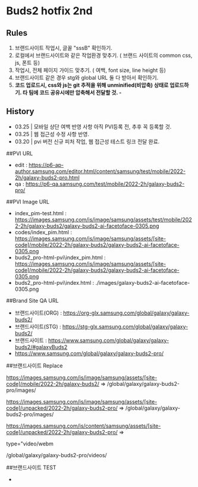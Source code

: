 # Buds2 hotfix 2nd

## Rules
1. 브랜드사이트 작업시, 글꼴 "sssB" 확인하기.
2. 로컬에서 브랜드사이트와 같은 작업환경 맞추기. ( 브랜드 사이트의 common css, js, 폰트 등)
3. 작업시, 전체 페이지 가이드 맞추기. ( 여백, font size, line height 등)
4. 브랜드사이트 같은 경우 stg와 global URL 둘 다 받아서 확인하기.
5. <strong>코드 업로드시, css와 js는 git 추적을 위해 unminified(비압축) 상태로 업로드하기. 타 팀에 코드 공유시에만 압축해서 전달할 것. -</strong>

## History
- 03.25 | 모바일 상단 여백 반영 사항 아직 PVI등록 전, 추후 꼭 등록할 것.
- 03.25 | 웹 접근성 수정 사항 반영.
- 03.20 | pvi 버전 신규 피처 작업, 웹 접근성 테스트 링크 전달 완료.

##PVI URL
- edit : https://p6-ap-author.samsung.com/editor.html/content/samsung/test/mobile/2022-2h/galaxy-buds2-pro.html
- qa : https://p6-qa.samsung.com/test/mobile/2022-2h/galaxy-buds2-pro/

##PVI Image URL 
- index_pim-test.html : https://images.samsung.com/is/image/samsung/assets/test/mobile/2022-2h/galaxy-buds2/galaxy-buds2-ai-facetoface-0305.png
- codes/index_pim.html : https://images.samsung.com/is/image/samsung/assets/[site-code]/mobile/2022-2h/galaxy-buds2/galaxy-buds2-ai-facetoface-0305.png
- buds2_pro-html-pvi\index_pim.html : https://images.samsung.com/is/image/samsung/assets/[site-code]/mobile/2022-2h/galaxy-buds2/galaxy-buds2-ai-facetoface-0305.png
- buds2_pro-html-pvi\index.html : ./images/galaxy-buds2-ai-facetoface-0305.png

##Brand Site QA URL 
- 브랜드사이트(ORG) : https://org-glx.samsung.com/global/galaxy/galaxy-buds2/
- 브랜드사이트(STG) : https://stg-glx.samsung.com/global/galaxy/galaxy-buds2/
- 브랜드사이트 : https://www.samsung.com/global/galaxy/galaxy-buds2/#galaxyBuds2
- https://www.samsung.com/global/galaxy/galaxy-buds2-pro/



 ##브랜드사이트 Replace

 https://images.samsung.com/is/image/samsung/assets/[site-code]/mobile/2022-2h/galaxy-buds2/
 =>
/global/galaxy/galaxy-buds2-pro/images/


https://images.samsung.com/is/image/samsung/assets/[site-code]/unpacked/2022-2h/galaxy-buds2-pro/
=>
/global/galaxy/galaxy-buds2-pro/images/

https://images.samsung.com/is/content/samsung/assets/[site-code]/unpacked/2022-2h/galaxy-buds2-pro/
=>

type="video/webm

/global/galaxy/galaxy-buds2-pro/videos/

##브랜드사이트 TEST
- <!--
TEST SAMPLE
  
-->  주석 사이 넣기 

- asset URL Replace
/global/galaxy/galaxy-buds2-pro/images/
=>
https://www.samsung.com/global/galaxy/galaxy-buds2-pro/images/


global/galaxy/galaxy-buds2-pro/videos/

https://www.samsung.com/global/galaxy/galaxy-buds2-pro/videos/